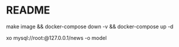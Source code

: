 # README

make image && docker-compose down -v && docker-compose up -d

xo mysql://root:@127.0.0.1/news -o model